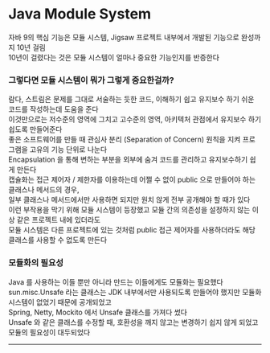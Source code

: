 # Java Module System

자바 9의 핵심 기능은 모듈 시스템, Jigsaw 프로젝트 내부에서 개발된 기능으로 완성까지 10년 걸림 <br>
10년이 걸렸다는 것은 모듈 시스템이 얼마나 중요한 기능인지를 반증한다

### 그렇다면 모듈 시스템이 뭐가 그렇게 중요한걸까? <br>

람다, 스트림은 문제를 그대로 서술하는 듯한 코드, 이해하기 쉽고 유지보수 하기 쉬운 코드를 작성하는데 도움을 준다 <br>
이것만으로는 저수준의 영역에 그치고 고수준의 영역, 아키텍처 관점에서 유지보수 하기 쉽도록 만들어준다 <br>
좋은 소프트웨어를 만들 때 관심사 분리 (Separation of Concern) 원칙을 지켜 프로그램을 고유의 기능 단위로 나눈다 <br>
Encapsulation 을 통해 변하는 부분을 외부에 숨겨 코드를 관리하고 유지보수하기 쉽게 만든다 <br>
캡슐화는 접근 제어자 / 제한자를 이용하는데 어쩔 수 없이 public 으로 만들어야 하는 클래스나 메서드의 경우, <br>
일부 클래스나 메서드에서만 사용하면 되지만 원치 않게 전부 공개해야 할 때가 있다 <br>
이런 부작용을 막기 위해 모듈 시스템이 등장했고 모듈 간의 의존성을 설정하지 않는 이상 같은 프로젝트 내에 있더라도<br>
모듈 시스템은 다른 프로젝트에 있는 것처럼 public 접근 제어자를 사용하더라도 해당 클래스를 사용할 수 없도록 만든다

### 모듈화의 필요성

Java 를 사용하는 이들 뿐만 아니라 만드는 이들에게도 모듈화는 필요했다 <br>
sun.misc.Unsafe 라는 클래스는 JDK 내부에서만 사용되도록 만들어야 했지만 모듈화 시스템이 없었기 때문에 공개되었고<br>
Spring, Netty, Mockito 에서 Unsafe 클래스를 가져다 썼다 <br>
Unsafe 와 같은 클래스를 수정할 때, 호환성을 깨지 않고는 변경하기 쉽지 않게 되었고 모듈의 필요성이 대두되었다
<hr>